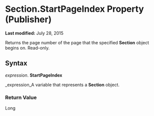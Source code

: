 
# Section.StartPageIndex Property (Publisher)

 **Last modified:** July 28, 2015

Returns the page number of the page that the specified  **Section** object begins on. Read-only.

## Syntax

 _expression_. **StartPageIndex**

 _expression_A variable that represents a  **Section** object.


### Return Value

Long

